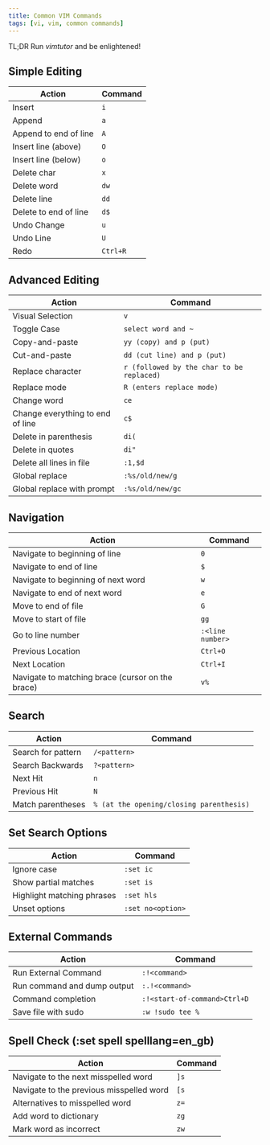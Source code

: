 ```yaml
---
title: Common VIM Commands
tags: [vi, vim, common commands]
---
```

TL;DR Run _vimtutor_ and be enlightened!

## Simple Editing

| **Action** | **Command** |
| ------- | -------- |
| Insert | `i` |
| Append | `a` |
| Append to end of line | `A` |
| Insert line (above) | `O` |
| Insert line (below) | `o` |
| Delete char | `x` |
| Delete word | `dw` |
| Delete line | `dd` |
| Delete to end of line | `d$` |
| Undo Change | `u` |
| Undo Line | `U` |
| Redo | `Ctrl+R` |

## Advanced Editing

| **Action** | **Command** |
| ------- | -------- |
| Visual Selection | `v` |
| Toggle Case | `select word and ~` |
| Copy-and-paste | `yy (copy) and p (put)` |
| Cut-and-paste | `dd (cut line) and p (put)` |
| Replace character | `r (followed by the char to be replaced)` |
| Replace mode | `R (enters replace mode)` |
| Change word | `ce` |
| Change everything to end of line | `c$` |
| Delete in parenthesis | `di(` |
| Delete in quotes | `di"` |
| Delete all lines in file | `:1,$d` |
| Global replace | `:%s/old/new/g` |
| Global replace with prompt | `:%s/old/new/gc` |

## Navigation

| **Action** | **Command** |
| ------- | -------- |
| Navigate to beginning of line | `0` |
| Navigate to end of line | `$` |
| Navigate to beginning of next word | `w` |
| Navigate to end of next word | `e` |
| Move to end of file | `G` |
| Move to start of file | `gg` |
| Go to line number | `:<line number>` |
| Previous Location | `Ctrl+O` |
| Next Location | `Ctrl+I` |
| Navigate to matching brace (cursor on the brace) | `v%` |

## Search

| **Action** | **Command** |
| ------- | -------- |
| Search for pattern | `/<pattern>` |
| Search Backwards | `?<pattern>` |
| Next Hit | `n` |
| Previous Hit | `N` |
| Match parentheses | `% (at the opening/closing parenthesis)` |

## Set Search Options

| **Action** | **Command** |
| ------- | -------- |
| Ignore case | `:set ic` |
| Show partial matches | `:set is` |
| Highlight matching phrases | `:set hls` |
| Unset options | `:set no<option>` |

## External Commands

| **Action** | **Command** |
| ------- | -------- |
| Run External Command | `:!<command>` |
| Run command and dump output | `:.!<command>` |
| Command completion | `:!<start-of-command>Ctrl+D` |
| Save file with sudo | `:w !sudo tee %` |

## Spell Check (:set spell spelllang=en_gb)

| **Action** | **Command** |
| ------- | -------- |
| Navigate to the next misspelled word | `]s` |
| Navigate to the previous misspelled word | `[s` |
| Alternatives to misspelled word | `z=` |
| Add word to dictionary | `zg` |
| Mark word as incorrect | `zw` |

